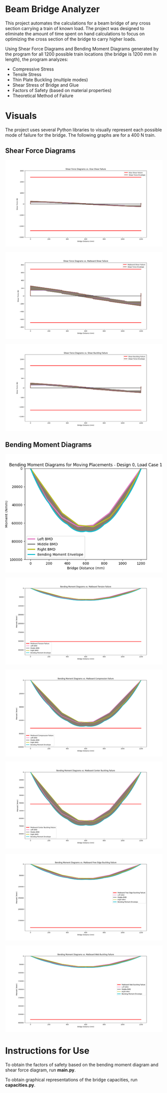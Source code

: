 # Beam Bridge Analyzer 

This project automates the calculations for a beam bridge of any cross section carrying 
a train of known load. The project was designed to eliminate the amount of time spent on 
hand calculations to focus on optimizing the cross section of the bridge to carry higher loads. 

Using Shear Force Diagrams and Bending Moment Diagrams generated by the program for all 
1200 possible train locations (the bridge is 1200 mm in length), the program analyzes: 

- Compressive Stress 
- Tensile Stress 
- Thin Plate Buckling (multiple modes)
- Shear Stress of Bridge and Glue
- Factors of Safety (based on material properties)
- Theoretical Method of Failure 

# Visuals 

The project uses several Python libraries to visually represent each possible mode of 
failure for the bridge. The following graphs are for a 400 N train. 

## Shear Force Diagrams
![Alt text](graphs/design0_load1/glue_shear_failure.png)

![Alt text](graphs/design0_load1/matboard_shear_failure.png)

![Alt text](graphs/design0_load1/shear_buckling_failure.png)

## Bending Moment Diagrams
![Alt text](graphs/design0_load1/bmd.png)

![Alt text](graphs/design0_load1/matboard_tension_failure.png)

![Alt text](graphs/design0_load1/matboard_compression_failure.png)

![Alt text](graphs/design0_load1/matboard_center_buckling_failure.png)

![Alt text](graphs/design0_load1/matboard_free_edge_buckling.png)

![Alt text](graphs/design0_load1/matboard_web_buckling.png)

# Instructions for Use 

To obtain the factors of safety based on the bending moment diagram and shear force 
diagram, run **main.py**. 

To obtain graphical representations of the bridge capacities, run **capacities.py**.